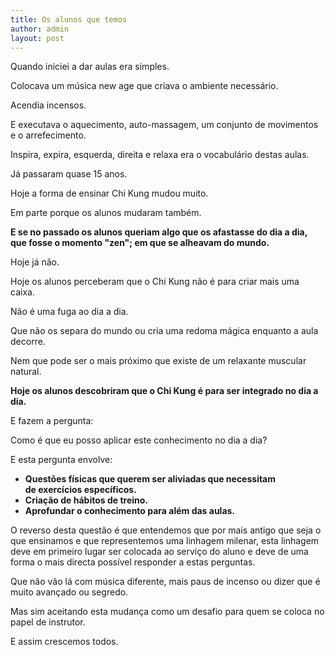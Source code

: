 ```yaml
---
title: Os alunos que temos
author: admin
layout: post
---
```

Quando iniciei a dar aulas era simples.

Colocava um música new age que criava o ambiente necessário.

Acendia incensos.

E executava o aquecimento, auto-massagem, um conjunto de movimentos e o arrefecimento.

Inspira, expira, esquerda, direita e relaxa era o vocabulário destas aulas.

Já passaram quase 15 anos.

Hoje a forma de ensinar Chi Kung mudou muito.

Em parte porque os alunos mudaram também.

**E se no passado os alunos queriam algo que os afastasse do dia a dia, que fosse o momento "zen"; em que se alheavam do mundo.**

Hoje já não.

Hoje os alunos perceberam que o Chi Kung não é para criar mais uma caixa.

Não é uma fuga ao dia a dia.

Que não os separa do mundo ou cria uma redoma mágica enquanto a aula decorre.

Nem que pode ser o mais próximo que existe de um relaxante muscular natural.

**Hoje os alunos descobriram que o Chi Kung é para ser integrado no dia a dia.**

E fazem a pergunta:

Como é que eu posso aplicar este conhecimento no dia a dia?

E esta pergunta envolve:

*   **Questões físicas que querem ser aliviadas que necessitam de exercícios específicos.**
*   **Criação de hábitos de treino.**
*   **Aprofundar o conhecimento para além das aulas.**

O reverso desta questão é que entendemos que por mais antigo que seja o que ensinamos e que representemos uma linhagem milenar, esta linhagem deve em primeiro lugar ser colocada ao serviço do aluno e deve de uma forma o mais directa possível responder a estas perguntas.

Que não vão lá com música diferente, mais paus de incenso ou dizer que é muito avançado ou segredo.

Mas sim aceitando esta mudança como um desafio para quem se coloca no papel de instrutor.

E assim crescemos todos.